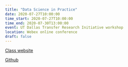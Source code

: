 ```yaml
---
title: "Data Science in Practice"
date: 2020-07-27T10:00:00
time_start: 2020-07-27T10:00:00
time_end: 2020-07-30T13:00:00
event: UT Dallas Transfer Research Initiative workshop
location: Webex online conference
draft: false
---
```


[Class website](https://datageneration.org/datascienceinpractice/)

[Github](https://github.com/datageneration/datascienceinpractice)
